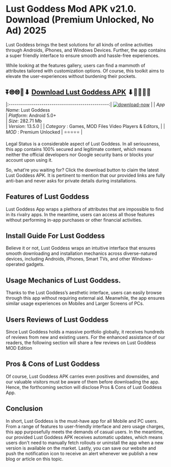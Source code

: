 # Lust Goddess Mod APK v21.0. Download (Premium Unlocked, No Ad) 2025

Lust Goddess brings the best solutions for all kinds of online activities through Androids, iPhones, and Windows Devices. Further, the app contains a super friendly interface to ensure smooth and hassle-free experiences.

While looking at the features gallery, users can find a mammoth of attributes tailored with customization options. Of course, this toolkit aims to elevate the user-experiences without burdening their pockets.

## ⏬🌐🌐📌⬇ [Download Lust Goddess APK](https://newsloopy.com/lust-goddess-apk/) ⬇📌🌐🌐⏬

|:-------------------------------------------------:|
[![download-now](https://github.com/user-attachments/assets/22657e67-9d2d-46af-a41a-5d365d2ddc1f)](https://newsloopy.com/lust-goddess-apk/)  |
| *App Name*: Lust Goddess                     
| *Platform*: Android 5.0+                     
| *Size*: 282.71 Mb                                                  
| *Version*: 13.5.0    |
| *Category* : Games, MOD Files Video Players & Editors, |
| *MOD* : Premium Unlocked
| ⭐⭐⭐⭐⭐ |

Legal Status is a considerable aspect of Lust Goddess. In all seriousness, this app contains 100% secured and legitimate content, which means neither the official developers nor Google security bans or blocks your account upon using it. 

So, what’re you waiting for? Click the download button to claim the latest Lust Goddess APK. It is pertinent to mention that our provided links are fully anti-ban and never asks for private details during installations. 

## Features of Lust Goddess

Lust Goddess App wraps a plethora of attributes that are impossible to find in its rivalry apps. In the meantime, users can access all those features without performing in-app purchases or other financial activities.

## Install Guide For Lust Goddess

Believe it or not, Lust Goddess wraps an intuitive interface that ensures smooth downloading and installation mechanics across diverse-natured devices, including Androids, iPhones, Smart TVs, and other Windows-operated gadgets.

## Usage Mechanics of Lust Goddess. 

Thanks to the Lust Goddess’s aesthetic interface, users can easily browse through this app without requiring external aid. Meanwhile, the app ensures similar usage experiences on Mobiles and Larger Screens of PCs.

## Users Reviews of Lust Goddess

Since Lust Goddess holds a massive portfolio globally, it receives hundreds of reviews from new and existing users. For the enhanced assistance of our readers, the following section will share a few reviews on Lust Goddess MOD Edition

## Pros & Cons of Lust Goddess

Of course, Lust Goddess APK carries even positives and downsides, and our valuable visitors must be aware of them before downloading the app. Hence, the forthcoming section will disclose Pros & Cons of Lust Goddess App.

## Conclusion

In short, Lust Goddess is the must-have app for all Mobile and PC users. From a range of features to user-friendly interface and zero usage charges, this app purposefully meets the demands of casual users. In the meantime, our provided Lust Goddess APK receives automatic updates, which means users don't need to manually fetch rollouts or uninstall the app when a new version is available on the market. Lastly, you can save our website and push the notification icon to receive an alert whenever we publish a new blog or article on this topic. 
